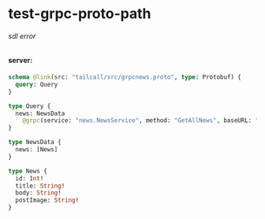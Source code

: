 # test-grpc-proto-path

###### sdl error

#### server:

```graphql
schema @link(src: "tailcall/src/grpcnews.proto", type: Protobuf) {
  query: Query
}

type Query {
  news: NewsData
    @grpc(service: "news.NewsService", method: "GetAllNews", baseURL: "http://localhost:4000", protoId: "news")
}

type NewsData {
  news: [News]
}

type News {
  id: Int!
  title: String!
  body: String!
  postImage: String!
}
```

